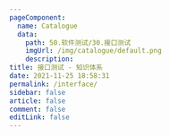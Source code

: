 ```yaml
---
pageComponent: 
  name: Catalogue
  data: 
    path: 50.软件测试/30.接口测试
    imgUrl: /img/catalogue/default.png
    description: 
title: 接口测试 - 知识体系
date: 2021-11-25 18:58:31
permalink: /interface/
sidebar: false
article: false
comment: false
editLink: false
---
```

